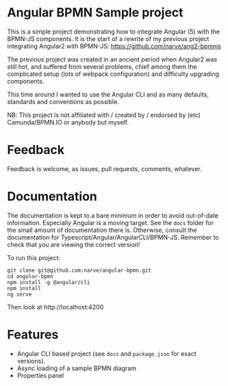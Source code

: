 # Angular BPMN Sample project

This is a simple project demonstrating how to integrate Angular (5) with the BPMN-JS components. It is the 
start of a rewrite of my previous project integrating Angular2 with BPMN-JS: https://github.com/narve/ang2-bpmnjs 

The previous project was created in an ancient period when Angular2 was still hot, 
and suffered from several problems, 
chief among them the complicated setup (lots of webpack configuration) and difficulty upgrading components.  

This time around I wanted to use the Angular CLI and as many defaults, standards and conventions as possible. 

NB: This project is not affiliated with / created by / endorsed by (etc) Camunda/BPMN.IO or anybody but myself.

# Feedback

Feedback is welcome, as issues, pull requests, comments, whatever. 


# Documentation

The documentation is kept to a bare minimum in order to avoid out-of-date information. 
Especially Angular is a moving target. See the `docs` folder for the small amount of documentation there is. 
Otherwise, consult the documentation for Typescript/Angular/AngularCLI/BPMN-JS. Remember to check that 
you are viewing the correct version!
 
To run this project: 
 
    git clone git@github.com:narve/angular-bpmn.git
    cd angular-bpmn
    npm install -g @angular/cli
    npm install
    ng serve 
    
Then look at http://localhost:4200
    

# Features
 
- Angular CLI based project (see `docs` and `package.json` for exact versions).
- Async loading of a sample BPMN diagram
- Properties panel
